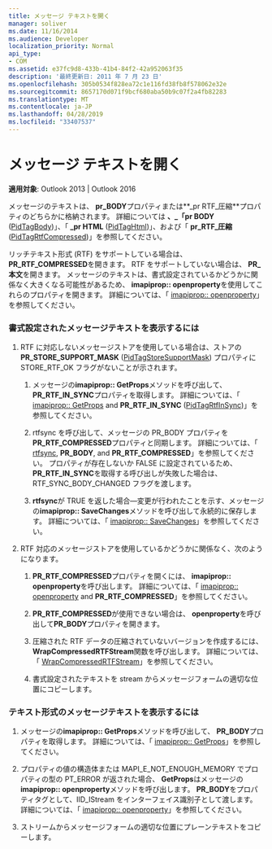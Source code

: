 ```yaml
---
title: メッセージ テキストを開く
manager: soliver
ms.date: 11/16/2014
ms.audience: Developer
localization_priority: Normal
api_type:
- COM
ms.assetid: e37fc9d8-433b-41b4-84f2-42a952063f35
description: '最終更新日: 2011 年 7 月 23 日'
ms.openlocfilehash: 305b0534f828ea72c1e116fd38fb8f578062e32e
ms.sourcegitcommit: 8657170d071f9bcf680aba50b9c07f2a4fb82283
ms.translationtype: MT
ms.contentlocale: ja-JP
ms.lasthandoff: 04/28/2019
ms.locfileid: "33407537"
---
```

# <a name="opening-message-text"></a>メッセージ テキストを開く

**適用対象**: Outlook 2013 | Outlook 2016 
  
メッセージのテキストは、 **pr\_BODY**プロパティまたは**\_pr RTF\_圧縮**プロパティのどちらかに格納されます。 詳細については **、\_「pr BODY** ([PidTagBody](pidtagbody-canonical-property.md))」、「 **\_pr HTML** ([PidTagHtml](pidtaghtml-canonical-property.md))」、および「 **pr\_RTF\_圧縮**([PidTagRtfCompressed](pidtagrtfcompressed-canonical-property.md))」を参照してください。 

リッチテキスト形式 (RTF) をサポートしている場合は、 **PR\_RTF_COMPRESSED**を開きます。 RTF をサポートしていない場合は、 **PR\_本文**を開きます。 メッセージのテキストは、書式設定されているかどうかに関係なく大きくなる可能性があるため、 **imapiprop:: openproperty**を使用してこれらのプロパティを開きます。 詳細については、「 [imapiprop:: openproperty](imapiprop-openproperty.md)」を参照してください。
  
### <a name="to-display-formatted-message-text"></a>書式設定されたメッセージテキストを表示するには
  
1. RTF に対応しないメッセージストアを使用している場合は、ストアの**PR_STORE_SUPPORT_MASK** ([PidTagStoreSupportMask](pidtagstoresupportmask-canonical-property.md)) プロパティに STORE_RTF_OK フラグがないことが示されます。
    
    1. メッセージの**imapiprop:: GetProps**メソッドを呼び出して、 **PR_RTF_IN_SYNC**プロパティを取得します。 詳細については、「 [imapiprop:: GetProps](imapiprop-getprops.md) and **PR_RTF_IN_SYNC** ([PidTagRtfInSync](pidtagrtfinsync-canonical-property.md))」を参照してください。
        
    2. rtfsync を呼び出して、メッセージの PR_BODY プロパティを**PR_RTF_COMPRESSED**プロパティと同期します。 詳細については、「 [rtfsync](rtfsync.md), **PR_BODY**, and **PR_RTF_COMPRESSED**」を参照してください。 プロパティが存在しないか FALSE に設定されているため、 **PR_RTF_IN_SYNC**を取得する呼び出しが失敗した場合は、RTF_SYNC_BODY_CHANGED フラグを渡します。 
        
    3. **rtfsync**が TRUE を返した場合—変更が行われたことを示す、メッセージの**imapiprop:: SaveChanges**メソッドを呼び出して永続的に保存します。 詳細については、「 [imapiprop:: SaveChanges](imapiprop-savechanges.md)」を参照してください。
    
2. RTF 対応のメッセージストアを使用しているかどうかに関係なく、次のようになります。
    
    1. **PR_RTF_COMPRESSED**プロパティを開くには、 **imapiprop:: openproperty**を呼び出します。 詳細については、「 [imapiprop:: openproperty](imapiprop-openproperty.md) and **PR_RTF_COMPRESSED**」を参照してください。
        
    2. **PR_RTF_COMPRESSED**が使用できない場合は、 **openproperty**を呼び出して**PR_BODY**プロパティを開きます。 
        
    3. 圧縮された RTF データの圧縮されていないバージョンを作成するには、 **WrapCompressedRTFStream**関数を呼び出します。 詳細については、「 [WrapCompressedRTFStream](wrapcompressedrtfstream.md)」を参照してください。
        
    4. 書式設定されたテキストを stream からメッセージフォームの適切な位置にコピーします。 
    
### <a name="to-display-plain-message-text"></a>テキスト形式のメッセージテキストを表示するには
  
1. メッセージの**imapiprop:: GetProps**メソッドを呼び出して、 **PR_BODY**プロパティを取得します。 詳細については、「 [imapiprop:: GetProps](imapiprop-getprops.md)」を参照してください。
    
2. プロパティの値の構造体または MAPI_E_NOT_ENOUGH_MEMORY でプロパティの型の PT_ERROR が返された場合、 **GetProps**はメッセージの**imapiprop:: openproperty**メソッドを呼び出します。 **PR_BODY**をプロパティタグとして、IID_IStream をインターフェイス識別子として渡します。 詳細については、「 [imapiprop:: openproperty](imapiprop-openproperty.md)」を参照してください。
    
3. ストリームからメッセージフォームの適切な位置にプレーンテキストをコピーします。 
    

